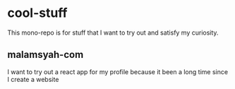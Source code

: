 # cool-stuff
This mono-repo is for stuff that I want to try out and satisfy my curiosity.

## malamsyah-com
I want to try out a react app for my profile because it been a long time since I create a website
